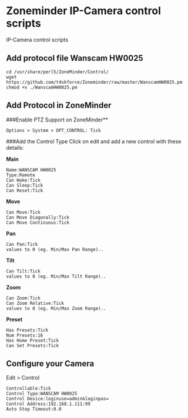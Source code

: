 # Zoneminder IP-Camera control scripts
IP-Camera control scripts

## Add protocol file Wanscam HW0025
```
cd /usr/share/perl5/ZoneMinder/Control/
wget https://github.com/t4skforce/Zoneminder/raw/master/WanscamHW0025.pm
chmod +x ./WanscamHW0025.pm
```

## Add Protocol in ZoneMinder
###Enable PTZ Support on ZoneMinder**
```
Options > System > OPT_CONTROL: Tick
```

###Add the Control Type
Click on edit and add a new control with these details:

**Main**
```
Name:WANSCAM HW0025
Type:Remote
Can Wake:Tick
Can Sleep:Tick
Can Reset:Tick
```

**Move**
```
Can Move:Tick
Can Move Diagonally:Tick
Can Move Continuous:Tick
```

**Pan**
```
Can Pan:Tick
values to 0 (eg. Min/Max Pan Range)..
```

**Tilt**
```
Can Tilt:Tick
values to 0 (eg. Min/Max Tilt Range)..
```

**Zoom**
```
Can Zoom:Tick
Can Zoom Relative:Tick
values to 0 (eg. Min/Max Zoom Range)..
```

**Preset**
```
Has Presets:Tick
Num Presets:16
Has Home Preset:Tick
Can Set Presets:Tick
```

## Configure your Camera
Edit > Control

```
Controllable:Tick
Control Type:WANSCAM HW0025
Control Device:loginuse=admin&loginpas=
Control Address:192.168.1.111:99
Auto Stop Timeout:0.0
```

